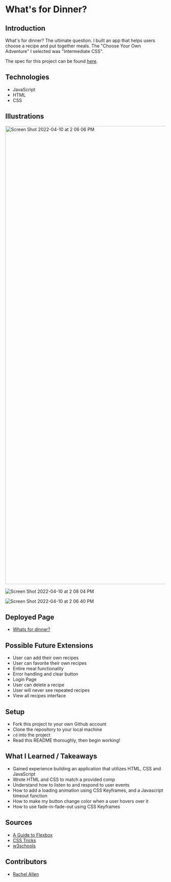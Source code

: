 # What's for Dinner?

## Introduction

What's for dinner? The ultimate question. I built an app that helps users choose a recipe and put together meals. The "Choose Your Own Adventure" I selected was "Intermediate CSS".

The spec for this project can be found [here](https://frontend.turing.io/projects/module-1/dinner.html).

## Technologies

* JavaScript
* HTML
* CSS

## Illustrations

<img width="1437" alt="Screen Shot 2022-04-10 at 2 06 06 PM" src="https://user-images.githubusercontent.com/98505112/162637951-0c73939c-09f6-4b98-86c2-cf281fc3d912.png">

![Screen Shot 2022-04-10 at 2 08 04 PM](https://user-images.githubusercontent.com/98505112/162637989-81b11c66-d6f2-410d-b773-22706259f670.png)

![Screen Shot 2022-04-10 at 2 06 40 PM](https://user-images.githubusercontent.com/98505112/162638000-e3469666-01b0-4947-84cd-9102224c7951.png)

## Deployed Page

* [Whats for dinner?](https://rallen13.github.io/whats-for-dinner/)

## Possible Future Extensions

* User can add their own recipes
* User can favorite their own recipes
* Entire meal functionality
* Error handling and clear button
* Login Page
* User can delete a recipe
* User will never see repeated recipes
* View all recipes interface

## Setup

* Fork this project to your own Github account
* Clone the repository to your local machine
* `cd` into the project
* Read this README thoroughly, then begin working!

## What I Learned / Takeaways

* Gained experience building an application that utilizes HTML, CSS and JavaScript
* Wrote HTML and CSS to match a provided comp
* Understand how to listen to and respond to user events
* How to add a loading animation using CSS Keyframes, and a Javascript timeout function
* How to make my button change color when a user hovers over it
* How to use fade-in-fade-out using CSS Keyframes

## Sources

* [A Guide to Flexbox](https://css-tricks.com/snippets/css/a-guide-to-flexbox/)
* [CSS Tricks](https://css-tricks.com/almanac/)
* [w3schools](https://www.w3schools.com/)

## Contributors

* [Rachel Allen](https://github.com/Rallen13)
